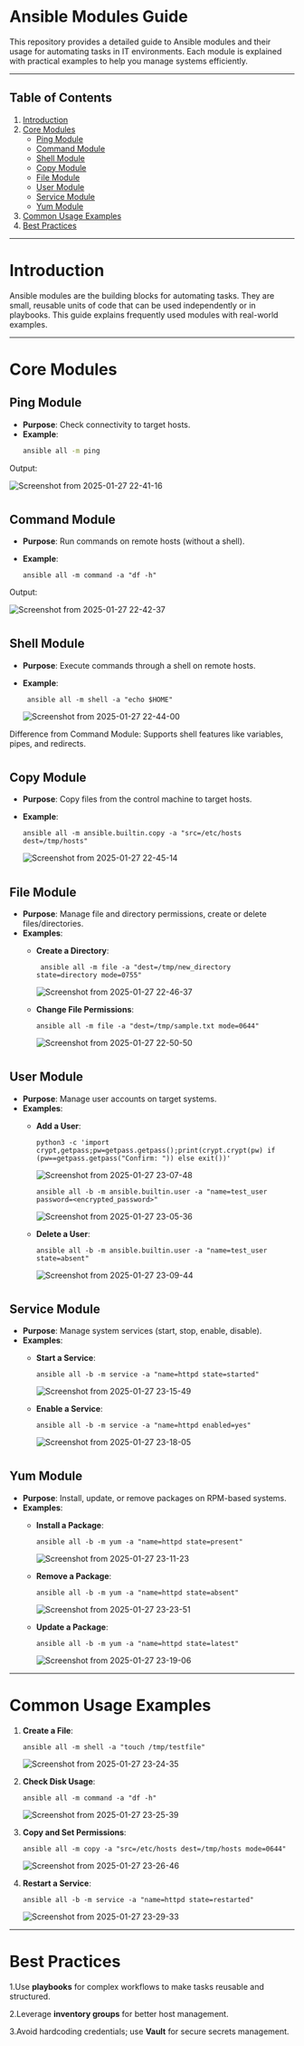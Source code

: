 # Ansible Modules Guide

This repository provides a detailed guide to Ansible modules and their usage for automating tasks in IT environments. Each module is explained with practical examples to help you manage systems efficiently.

---

## Table of Contents
1. [Introduction](#introduction)
2. [Core Modules](#core-modules)
    - [Ping Module](#ping-module)
    - [Command Module](#command-module)
    - [Shell Module](#shell-module)
    - [Copy Module](#copy-module)
    - [File Module](#file-module)
    - [User Module](#user-module)
    - [Service Module](#service-module)
    - [Yum Module](#yum-module)
3. [Common Usage Examples](#common-usage-examples)
4. [Best Practices](#best-practices)

---

# Introduction

Ansible modules are the building blocks for automating tasks. They are small, reusable units of code that can be used independently or in playbooks. This guide explains frequently used modules with real-world examples.

---

# Core Modules

## Ping Module
- **Purpose**: Check connectivity to target hosts.
- **Example**:
   ```bash
   ansible all -m ping

Output:

   ![Screenshot from 2025-01-27 22-41-16](https://github.com/user-attachments/assets/a5f623b3-45c9-4018-a2e7-8b77bdc476de)


#
## Command Module

- **Purpose**: Run commands on remote hosts (without a shell).
- **Example**:

      ansible all -m command -a "df -h"

Output:

 ![Screenshot from 2025-01-27 22-42-37](https://github.com/user-attachments/assets/6f9867cb-7640-4df4-a4e3-c9af1e2c23b7)



#
## Shell Module
- **Purpose**: Execute commands through a shell on remote hosts.
- **Example**:
 
       ansible all -m shell -a "echo $HOME"

     ![Screenshot from 2025-01-27 22-44-00](https://github.com/user-attachments/assets/5d64eff1-cfc1-4704-934a-06096e0692b5)


Difference from Command Module: Supports shell features like variables, pipes, and redirects.


#
## Copy Module
- **Purpose**: Copy files from the control machine to target hosts.
- **Example**:

      ansible all -m ansible.builtin.copy -a "src=/etc/hosts dest=/tmp/hosts"

     ![Screenshot from 2025-01-27 22-45-14](https://github.com/user-attachments/assets/9bc833c5-b9d5-4b37-87da-320e88b5dc52)


#
## File Module
- **Purpose**: Manage file and directory permissions, create or delete files/directories.
- **Examples**:
   - **Create a Directory**:

          ansible all -m file -a "dest=/tmp/new_directory state=directory mode=0755"

        ![Screenshot from 2025-01-27 22-46-37](https://github.com/user-attachments/assets/6101feaa-ee2d-4e87-a208-7c52c33f4579)

   - **Change File Permissions**:
    
         ansible all -m file -a "dest=/tmp/sample.txt mode=0644"

       ![Screenshot from 2025-01-27 22-50-50](https://github.com/user-attachments/assets/ec4e70ee-9d98-490e-bbe7-e80b74d23155)


#
## User Module
- **Purpose**: Manage user accounts on target systems.
- **Examples**:
  - **Add a User**:

        python3 -c 'import crypt,getpass;pw=getpass.getpass();print(crypt.crypt(pw) if (pw==getpass.getpass("Confirm: ")) else exit())'

       
       ![Screenshot from 2025-01-27 23-07-48](https://github.com/user-attachments/assets/a13653c8-34d4-4d1e-a6a4-d4c33e044ab5)

        ansible all -b -m ansible.builtin.user -a "name=test_user password=<encrypted_password>"

       ![Screenshot from 2025-01-27 23-05-36](https://github.com/user-attachments/assets/2a959811-2979-4ec9-8987-54a6460df261)


  - **Delete a User**:

        ansible all -b -m ansible.builtin.user -a "name=test_user state=absent"

       ![Screenshot from 2025-01-27 23-09-44](https://github.com/user-attachments/assets/3cc4b720-3248-4a61-ac72-2ba897d06dd3)


#
## Service Module
- **Purpose**: Manage system services (start, stop, enable, disable).
- **Examples**:
  - **Start a Service**:

        ansible all -b -m service -a "name=httpd state=started"

       ![Screenshot from 2025-01-27 23-15-49](https://github.com/user-attachments/assets/10c3ba50-ee53-43e7-afc1-c95ac38fd94d)

  - **Enable a Service**:

        ansible all -b -m service -a "name=httpd enabled=yes"

       ![Screenshot from 2025-01-27 23-18-05](https://github.com/user-attachments/assets/80923292-9295-40b1-91c2-15bbe3ff76f9)


#
## Yum Module
- **Purpose**: Install, update, or remove packages on RPM-based systems.
- **Examples**:
  - **Install a Package**:

        ansible all -b -m yum -a "name=httpd state=present"

       ![Screenshot from 2025-01-27 23-11-23](https://github.com/user-attachments/assets/c9c8823d-d07b-4c34-8ee8-efd430e63194)


  - **Remove a Package**:

        ansible all -b -m yum -a "name=httpd state=absent"

       ![Screenshot from 2025-01-27 23-23-51](https://github.com/user-attachments/assets/7c4da9d0-2ba1-47e4-b962-aca98e984232)

    
  - **Update a Package**:

        ansible all -b -m yum -a "name=httpd state=latest"

       ![Screenshot from 2025-01-27 23-19-06](https://github.com/user-attachments/assets/1382acf1-70aa-48f8-9c6f-5434d6988d79)


---

# Common Usage Examples
1. **Create a File**:

       ansible all -m shell -a "touch /tmp/testfile"

      ![Screenshot from 2025-01-27 23-24-35](https://github.com/user-attachments/assets/d343c43f-41ec-4fae-a3c5-57e2d3722f2f)


2. **Check Disk Usage**:

       ansible all -m command -a "df -h"

      ![Screenshot from 2025-01-27 23-25-39](https://github.com/user-attachments/assets/c83eea5b-946b-47f0-9375-b351f3e7bfe0)


3. **Copy and Set Permissions**:

       ansible all -m copy -a "src=/etc/hosts dest=/tmp/hosts mode=0644"

      ![Screenshot from 2025-01-27 23-26-46](https://github.com/user-attachments/assets/b44d9159-48fa-4d31-9e13-5c41d8bd7c59)


4. **Restart a Service**:

       ansible all -b -m service -a "name=httpd state=restarted"

      ![Screenshot from 2025-01-27 23-29-33](https://github.com/user-attachments/assets/9ff11d9d-b01c-4c41-8070-24a0b72ed2ef)


---

# Best Practices

1.Use **playbooks** for complex workflows to make tasks reusable and structured.

2.Leverage **inventory groups** for better host management.

3.Avoid hardcoding credentials; use **Vault** for secure secrets management.
